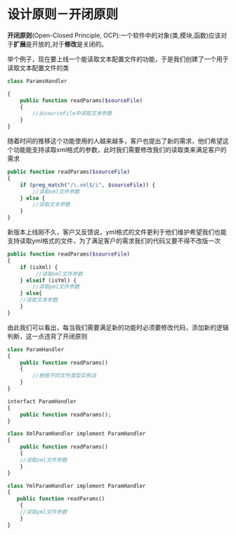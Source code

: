 # 设计原则－开闭原则

**开闭原则**(Open-Closed Principle, OCP):一个软件中的对象(类,模块,函数)应该对于**扩展**是开放的,对于**修改**是关闭的。

举个例子，现在要上线一个能读取文本配置文件的功能，于是我们创建了一个用于读取文本配置文件的类

``` php
class ParamsHandler

{
    public function readParams($sourceFile)
    {
        //从sourceFile中读取文本参数
    }
}
```
随着时间的推移这个功能使用的人越来越多，客户也提出了新的需求，他们希望这个功能能支持读取xml格式的参数，此时我们需要修改我们的读取类来满足客户的需求

```php
public function readParams($sourceFile)
{
    if (preg_match("/\.xml$/i", $sourceFile)) {
        //读取xml文件参数
    } else {
        //读取文本参数
    }
}
```
新版本上线刚不久，客户又反馈说，yml格式的文件更利于他们维护希望我们也能支持读取yml格式的文件，为了满足客户的需求我们的代码又要不得不改版一次

```php
public function readParams($sourceFile)
{
    if (isXml) {
         //读取xml文件参数
    } elseif (isYml) {
        //读取yml文件参数
    } else{
    //读取文本参数
    }
}
```
由此我们可以看出，每当我们需要满足新的功能时必须要修改代码，添加新的逻辑判断，这一点违背了开闭原则

                                                          
```php
class ParamHandler
{
    public function readParams()
    {
        //根据不同文件类型实例话
    }
}

interfact ParamHandler
{
    public function readParams();
}

class XmlParamHandler implement ParamHandler
{
    public function readParams()
    {
    //读取xml文件参数
    }
}

class YmlParamHandler implement ParamHandler
{
   public function readParams()
    {
    //读取yml文件参数
    }
}



```





